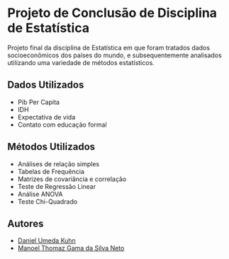 # Projeto de Conclusão de Disciplina de Estatística
Projeto final da disciplina de Estatística em que foram tratados dados socioeconômicos dos países do mundo, e subsequentemente analisados utilizando uma variedade de métodos estatísticos.

## Dados Utilizados
* Pib Per Capita
* IDH
* Expectativa de vida
* Contato com educação formal

## Métodos Utilizados
* Análises de relação simples
* Tabelas de Frequência
* Matrizes de covariância e correlação
* Teste de Regressão Linear
* Análise ANOVA
* Teste Chi-Quadrado

## Autores
* [Daniel Umeda Kuhn](https://github.com/DanielUmedaKuhn)
* [Manoel Thomaz Gama da Silva Neto](https://github.com/thneto1103)
